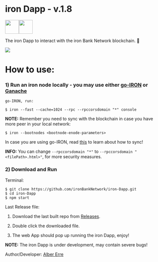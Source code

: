 # iron Dapp - v.1.8

<img src="https://png.icons8.com/color/40/000000/code-file.png" height="45"><img src="https://png.icons8.com/color/40/000000/imac.png" height="45">

The iron Dapp to interact with the iron Bank Network blockchain. 🚀

<img src="https://github.com/ironBankNetwork/iron-Dapp/blob/master/iron_screen.png">

# How to use:

### 1) Run an iron node locally - you may use either [go-IRON](https://github.com/ironBankNetwork/go-IRON) or [Ganache](http://truffleframework.com/ganache)
```
go-IRON, run:

$ iron --fast --cache=1024 --rpc --rpccorsdomain "*" console
```
  **NOTE:** Remember you need to sync with the blockchain in case you have more peer in your local network:

```
$ iron --bootnodes <bootnode-enode-parameters>
```
In case you are using go-IRON, read [this](https://github.com/ironBankNetwork-Developers/Documentation/blob/master/Building.md) to learn about how to sync!

  **INFO:** You can change `--rpccorsdomain "*"`  to  `--rpccorsdomain "<filePath>.html>"`, for more security measures.

### 2) Download and Run

Terminal:
```
$ git clone https://github.com/ironBankNetwork/iron-Dapp.git
$ cd iron-Dapp
$ npm start
```

Last Release file:
1) Download the last built repo from [Releases](https://github.com/ironBankNetwork/iron-Dapp/releases).

2) Double click the downloaded file.

3) The web App should pop up running the iron Dapp, enjoy! 


**NOTE:** The iron Dapp is under development, may contain severe bugs! 

Author/Developer: [Alber Erre](https://github.com/AlberErre)

